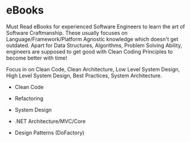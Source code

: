 # eBooks
Must Read eBooks for experienced Software Engineers to learn the art of Software Craftmanship.
These usually focuses on Language/Framework/Platform Agnostic knowledge which doesn't get outdated.
Apart for Data Structures, Algorithms, Problem Solving Ability, engineers are supposed to get good with
Clean Coding Principles to become better with time!

Focus in on Clean Code, Clean Architecture, Low Level System Design, High Level System Design, Best Practices, System Architecture.

- Clean Code

- Refactoring

- System Design

- .NET Architecture/MVC/Core

- Design Patterns (DoFactory)


